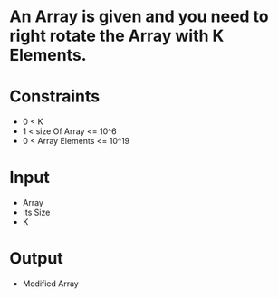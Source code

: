 # An Array is given and you need to right rotate the Array with K Elements.

# Constraints

- 0 < K
- 1 < size Of Array <= 10^6
- 0 < Array Elements <= 10^19

# Input

- Array
- Its Size
- K

# Output

- Modified Array

